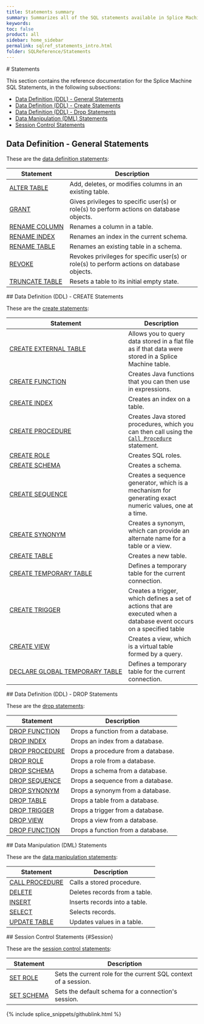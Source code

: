 ```yaml
---
title: Statements summary
summary: Summarizes all of the SQL statements available in Splice Machine SQL.
keywords:
toc: false
product: all
sidebar: home_sidebar
permalink: sqlref_statements_intro.html
folder: SQLReference/Statements
---
```

<section>
<div class="TopicContent" data-swiftype-index="true" markdown="1">
# Statements

This section contains the reference documentation for the Splice Machine
SQL Statements, in the following subsections:

* [Data Definition (DDL) - General
  Statements](sqlref_statements_ddlintro.html)
* [Data Definition (DDL) - Create
  Statements](sqlref_statements_createstatements.html)
* [Data Definition (DDL) - Drop
  Statements](sqlref_statements_dropstatements.html)
* [Data Manipulation (DML) Statements](sqlref_statements_dmlintro.html)
* [Session Control Statements](#Session)

## Data Definition - General Statements

These are the [data definition
statements](sqlref_statements_ddlintro.html):

<table summary="Summary table with links to and descriptions of general data definition statement topics">
                <col />
                <col />
                <thead>
                    <tr>
                        <th>Statement</th>
                        <th>Description</th>
                    </tr>
                </thead>
                <tbody>
                    <tr>
                        <td class="CodeFont"><a href="sqlref_statements_altertable.html">ALTER TABLE</a>
                        </td>
                        <td>Add, deletes, or modifies columns in an existing table.</td>
                    </tr>
                    <tr>
                        <td class="CodeFont"><a href="sqlref_statements_grant.html">GRANT</a>
                        </td>
                        <td>Gives privileges to specific user(s) or role(s) to perform actions on database objects.</td>
                    </tr>
<!--
                    <tr>
                        <td class="CodeFont"><a href="sqlref_statements_pintable.html">PIN TABLE</a>
                        </td>
                        <td>Caches a table in memory for improved performance.</td>
                    </tr>
-->
                    <tr>
                        <td class="CodeFont"><a href="sqlref_statements_renamecolumn.html">RENAME COLUMN</a>
                        </td>
                        <td>Renames a column in a table.</td>
                    </tr>
                    <tr>
                        <td class="CodeFont"><a href="sqlref_statements_renameindex.html">RENAME INDEX</a>
                        </td>
                        <td>Renames an index in the current schema.</td>
                    </tr>
                    <tr>
                        <td class="CodeFont"><a href="sqlref_statements_renametable.html">RENAME TABLE</a>
                        </td>
                        <td>Renames an existing table in a schema.</td>
                    </tr>
                    <tr>
                        <td class="CodeFont"><a href="sqlref_statements_revoke.html">REVOKE</a>
                        </td>
                        <td>Revokes privileges for specific user(s) or role(s) to perform actions on database objects.</td>
                    </tr>
                    <tr>
                        <td class="CodeFont"><a href="sqlref_statements_truncatetable.html">TRUNCATE TABLE</a>
                        </td>
                        <td>Resets a table to its initial empty state.</td>
                    </tr>
<!--
                    <tr>
                        <td class="CodeFont"><a href="sqlref_statements_unpintable.html">UNPIN TABLE</a>
                        </td>
                        <td>Unpins a pinned (cached) table.</td>
                    </tr>
-->
                </tbody>
            </table>
## Data Definition (DDL) - CREATE Statements

These are the [create
statements](sqlref_statements_createstatements.html):

<table summary="Summary table with links to and descriptions of DDL CREATE statement topics">
                <col />
                <col />
                <thead>
                    <tr>
                        <th>Statement</th>
                        <th>Description</th>
                    </tr>
                </thead>
                <tbody>
                    <tr>
                        <td class="CodeFont"><a href="sqlref_statements_createexternaltable.html">CREATE EXTERNAL TABLE</a>
                        </td>
                        <td>Allows you to query data stored in a flat file as if that data were stored in a Splice Machine table.</td>
                    </tr>
                    <tr>
                        <td class="CodeFont"><a href="sqlref_statements_createfunction.html">CREATE FUNCTION</a>
                        </td>
                        <td>Creates Java functions that you can then use in expressions. </td>
                    </tr>
                    <tr>
                        <td class="CodeFont"><a href="sqlref_statements_createindex.html">CREATE INDEX</a>
                        </td>
                        <td>Creates an index on a table.</td>
                    </tr>
                    <tr>
                        <td class="CodeFont"><a href="sqlref_statements_createprocedure.html">CREATE PROCEDURE</a>
                        </td>
                        <td>Creates Java stored
		procedures, which you can then call using the <a href="sqlref_statements_callprocedure.html"><code>Call Procedure</code></a> statement.</td>
                    </tr>
                    <tr>
                        <td class="CodeFont"><a href="sqlref_statements_createrole.html">CREATE ROLE</a>
                        </td>
                        <td>Creates SQL roles.</td>
                    </tr>
                    <tr>
                        <td class="CodeFont"><a href="sqlref_statements_createschema.html">CREATE SCHEMA</a>
                        </td>
                        <td>Creates a schema.</td>
                    </tr>
                    <tr>
                        <td class="CodeFont"><a href="sqlref_statements_createsequence.html">CREATE SEQUENCE</a>
                        </td>
                        <td>Creates a sequence generator, which is
		a mechanism for generating exact numeric values, one at a time.</td>
                    </tr>
                    <tr>
                        <td class="CodeFont"><a href="sqlref_statements_createsynonym.html">CREATE SYNONYM</a>
                        </td>
                        <td> Creates a synonym, which can provide an alternate name
for a table or a view.
</td>
                    </tr>
                    <tr>
                        <td class="CodeFont"><a href="sqlref_statements_createtable.html">CREATE TABLE</a>
                        </td>
                        <td>Creates a new table.</td>
                    </tr>
                    <tr>
                        <td class="CodeFont"><a href="sqlref_statements_createtemptable.html">CREATE TEMPORARY TABLE</a>
                        </td>
                        <td>Defines a temporary table for the current connection.</td>
                    </tr>
                    <tr>
                        <td class="CodeFont"><a href="sqlref_statements_createtrigger.html">CREATE TRIGGER</a>
                        </td>
                        <td>Creates a trigger, which defines a set of actions that are executed when a database event occurs on a specified table</td>
                    </tr>
                    <tr>
                        <td class="CodeFont"><a href="sqlref_statements_createview.html">CREATE VIEW</a>
                        </td>
                        <td>Creates a view, which is a virtual table formed by a query.</td>
                    </tr>
                    <tr>
                        <td class="CodeFont"><a href="sqlref_statements_globaltemptable.html">DECLARE GLOBAL TEMPORARY TABLE</a>
                        </td>
                        <td>Defines a temporary table for the current connection.</td>
                    </tr>
                </tbody>
            </table>
## Data Definition (DDL) - DROP Statements

These are the [drop statements](sqlref_statements_dropstatements.html):

<table summary="Summary table with links to and descriptions of DDL DROP statement topics">
                <col />
                <col />
                <thead>
                    <tr>
                        <th>Statement</th>
                        <th>Description</th>
                    </tr>
                </thead>
                <tbody>
                    <tr>
                        <td class="CodeFont"><a href="sqlref_statements_dropfunction.html">DROP FUNCTION</a>
                        </td>
                        <td>Drops a function from a database.</td>
                    </tr>
                    <tr>
                        <td class="CodeFont"><a href="sqlref_statements_dropindex.html">DROP INDEX</a>
                        </td>
                        <td>Drops an index from a database.</td>
                    </tr>
                    <tr>
                        <td class="CodeFont"><a href="sqlref_statements_dropprocedure.html">DROP PROCEDURE</a>
                        </td>
                        <td>Drops a procedure from a database.</td>
                    </tr>
                    <tr>
                        <td class="CodeFont"><a href="sqlref_statements_droprole.html">DROP ROLE</a>
                        </td>
                        <td>Drops a role from a database.</td>
                    </tr>
                    <tr>
                        <td class="CodeFont"><a href="sqlref_statements_dropschema.html">DROP SCHEMA</a>
                        </td>
                        <td>Drops a schema from a database.</td>
                    </tr>
                    <tr>
                        <td class="CodeFont"><a href="sqlref_statements_dropsequence.html">DROP SEQUENCE</a>
                        </td>
                        <td>Drops a sequence from a database.</td>
                    </tr>
                    <tr>
                        <td class="CodeFont"><a href="sqlref_statements_dropsynonym.html">DROP SYNONYM</a>
                        </td>
                        <td>Drops a synonym from a database.</td>
                    </tr>
                    <tr>
                        <td class="CodeFont"><a href="sqlref_statements_droptable.html">DROP TABLE</a>
                        </td>
                        <td>Drops a table from a database.</td>
                    </tr>
                    <tr>
                        <td class="CodeFont"><a href="sqlref_statements_droptrigger.html">DROP TRIGGER</a>
                        </td>
                        <td>Drops a trigger from a database.</td>
                    </tr>
                    <tr>
                        <td class="CodeFont"><a href="sqlref_statements_dropview.html">DROP VIEW</a>
                        </td>
                        <td>Drops a view from a database.</td>
                    </tr>
                    <tr>
                        <td class="CodeFont"><a href="sqlref_statements_dropfunction.html">DROP FUNCTION</a>
                        </td>
                        <td>Drops a function from a database.</td>
                    </tr>
                </tbody>
            </table>
## Data Manipulation (DML) Statements

These are the [data manipulation
statements](sqlref_statements_dmlintro.html):

<table summary="Summary table with links to and descriptions of DML statement topics">
                <col />
                <col />
                <thead>
                    <tr>
                        <th>Statement</th>
                        <th>Description</th>
                    </tr>
                </thead>
                <tbody>
                    <tr>
                        <td class="CodeFont"><a href="sqlref_statements_callprocedure.html">CALL PROCEDURE</a>
                        </td>
                        <td>Calls a stored procedure.</td>
                    </tr>
                    <tr>
                        <td class="CodeFont"><a href="sqlref_statements_delete.html">DELETE</a>
                        </td>
                        <td>Deletes records from a table.</td>
                    </tr>
                    <tr>
                        <td class="CodeFont"><a href="sqlref_statements_insert.html">INSERT</a>
                        </td>
                        <td>Inserts records into a table.</td>
                    </tr>
                    <tr>
                        <td class="CodeFont"><a href="sqlref_expressions_select.html">SELECT</a>
                        </td>
                        <td>Selects records.</td>
                    </tr>
                    <tr>
                        <td class="CodeFont"><a href="sqlref_statements_update.html">UPDATE TABLE</a>
                        </td>
                        <td>Updates values in a table.</td>
                    </tr>
                </tbody>
            </table>
## Session Control Statements   {#Session}

These are the [session control
statements](sqlref_statements_sessioncontrolintro.html):

<table summary="Summary table with links to and descriptions of session control statement topics">
                <col />
                <col />
                <thead>
                    <tr>
                        <th>Statement</th>
                        <th>Description</th>
                    </tr>
                </thead>
                <tbody>
                    <tr>
                        <td class="CodeFont"><a href="sqlref_statements_setrole.html">SET ROLE</a>
                        </td>
                        <td>Sets the current role for the current SQL context of a session.</td>
                    </tr>
                    <tr>
                        <td class="CodeFont"><a href="sqlref_statements_setschema.html">SET SCHEMA</a>
                        </td>
                        <td>Sets the default schema for a connection's session.</td>
                    </tr>
                </tbody>
            </table>
{% include splice_snippets/githublink.html %}
</div>
</section>
